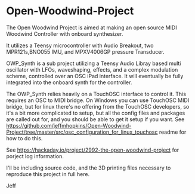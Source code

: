 # Open-Woodwind-Project

The Open Woodwind Project is aimed at making an open source MIDI Woodwind Controller with onboard synthesizer.

It utilizes a Teensy microcontroller with Audio Breakout, two MPR121s,BNO055 IMU, and MPXV4006GP pressure Transducer. 

OWP_Synth is a sub project utilizing a Teensy Audio Libray based multi oscillator with LFOs, waveshaping, effects, and a complex modulation scheme, controlled over an OSC iPad interface. It will eventually be fully integrated into the onboard synth for the controller.  

The OWP_Synth relies heavily on a TouchOSC interface to control it. This requires an OSC to MIDI bridge. On Windows you can use TouchOSC MIDI bridge, but for linux there's no offering from the TouchOSC developers, so it's a bit more complicated to setup, but all the config files and packages are called out for, and you should be able to get it setup if you want. See https://github.com/jeffmhopkins/Open-Woodwind-Project/tree/master/src/osc_configuration_for_linux_touchosc readme for how to do this.

See https://hackaday.io/project/2992-the-open-woodwind-project for porject log information.

I'll be including source code, and the 3D printing files necessary to reproduce this project in full here.

Jeff

